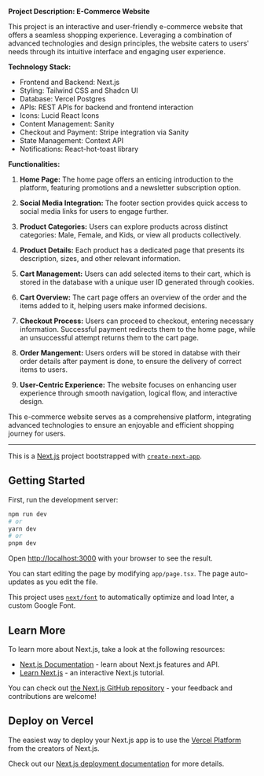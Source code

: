 **Project Description: E-Commerce Website**

This project is an interactive and user-friendly e-commerce website that offers a seamless shopping experience. Leveraging a combination of advanced technologies and design principles, the website caters to users' needs through its intuitive interface and engaging user experience.

**Technology Stack:**

- Frontend and Backend: Next.js
- Styling: Tailwind CSS and Shadcn UI
- Database: Vercel Postgres
- APIs: REST APIs for backend and frontend interaction
- Icons: Lucid React Icons
- Content Management: Sanity
- Checkout and Payment: Stripe integration via Sanity
- State Management: Context API
- Notifications: React-hot-toast library

**Functionalities:**

1. **Home Page:** The home page offers an enticing introduction to the platform, featuring promotions and a newsletter subscription option.

2. **Social Media Integration:** The footer section provides quick access to social media links for users to engage further.

3. **Product Categories:** Users can explore products across distinct categories: Male, Female, and Kids, or view all products collectively.

4. **Product Details:** Each product has a dedicated page that presents its description, sizes, and other relevant information.

5. **Cart Management:** Users can add selected items to their cart, which is stored in the database with a unique user ID generated through cookies.

6. **Cart Overview:** The cart page offers an overview of the order and the items added to it, helping users make informed decisions.

7. **Checkout Process:** Users can proceed to checkout, entering necessary information. Successful payment redirects them to the home page, while an unsuccessful attempt returns them to the cart page.

8. **Order Mangement:** Users orders will be stored in databse with their order details after payment is done, to ensure the delivery of correct items to users.

9. **User-Centric Experience:** The website focuses on enhancing user experience through smooth navigation, logical flow, and interactive design.

This e-commerce website serves as a comprehensive platform, integrating advanced technologies to ensure an enjoyable and efficient shopping journey for users.

---

This is a [Next.js](https://nextjs.org/) project bootstrapped with [`create-next-app`](https://github.com/vercel/next.js/tree/canary/packages/create-next-app).

## Getting Started

First, run the development server:

```bash
npm run dev
# or
yarn dev
# or
pnpm dev
```

Open [http://localhost:3000](http://localhost:3000) with your browser to see the result.

You can start editing the page by modifying `app/page.tsx`. The page auto-updates as you edit the file.

This project uses [`next/font`](https://nextjs.org/docs/basic-features/font-optimization) to automatically optimize and load Inter, a custom Google Font.

## Learn More

To learn more about Next.js, take a look at the following resources:

- [Next.js Documentation](https://nextjs.org/docs) - learn about Next.js features and API.
- [Learn Next.js](https://nextjs.org/learn) - an interactive Next.js tutorial.

You can check out [the Next.js GitHub repository](https://github.com/vercel/next.js/) - your feedback and contributions are welcome!

## Deploy on Vercel

The easiest way to deploy your Next.js app is to use the [Vercel Platform](https://vercel.com/new?utm_medium=default-template&filter=next.js&utm_source=create-next-app&utm_campaign=create-next-app-readme) from the creators of Next.js.

Check out our [Next.js deployment documentation](https://nextjs.org/docs/deployment) for more details.